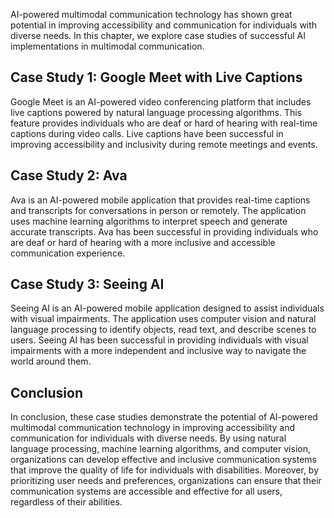 

AI-powered multimodal communication technology has shown great potential in improving accessibility and communication for individuals with diverse needs. In this chapter, we explore case studies of successful AI implementations in multimodal communication.

Case Study 1: Google Meet with Live Captions
--------------------------------------------

Google Meet is an AI-powered video conferencing platform that includes live captions powered by natural language processing algorithms. This feature provides individuals who are deaf or hard of hearing with real-time captions during video calls. Live captions have been successful in improving accessibility and inclusivity during remote meetings and events.

Case Study 2: Ava
-----------------

Ava is an AI-powered mobile application that provides real-time captions and transcripts for conversations in person or remotely. The application uses machine learning algorithms to interpret speech and generate accurate transcripts. Ava has been successful in providing individuals who are deaf or hard of hearing with a more inclusive and accessible communication experience.

Case Study 3: Seeing AI
-----------------------

Seeing AI is an AI-powered mobile application designed to assist individuals with visual impairments. The application uses computer vision and natural language processing to identify objects, read text, and describe scenes to users. Seeing AI has been successful in providing individuals with visual impairments with a more independent and inclusive way to navigate the world around them.

Conclusion
----------

In conclusion, these case studies demonstrate the potential of AI-powered multimodal communication technology in improving accessibility and communication for individuals with diverse needs. By using natural language processing, machine learning algorithms, and computer vision, organizations can develop effective and inclusive communication systems that improve the quality of life for individuals with disabilities. Moreover, by prioritizing user needs and preferences, organizations can ensure that their communication systems are accessible and effective for all users, regardless of their abilities.

